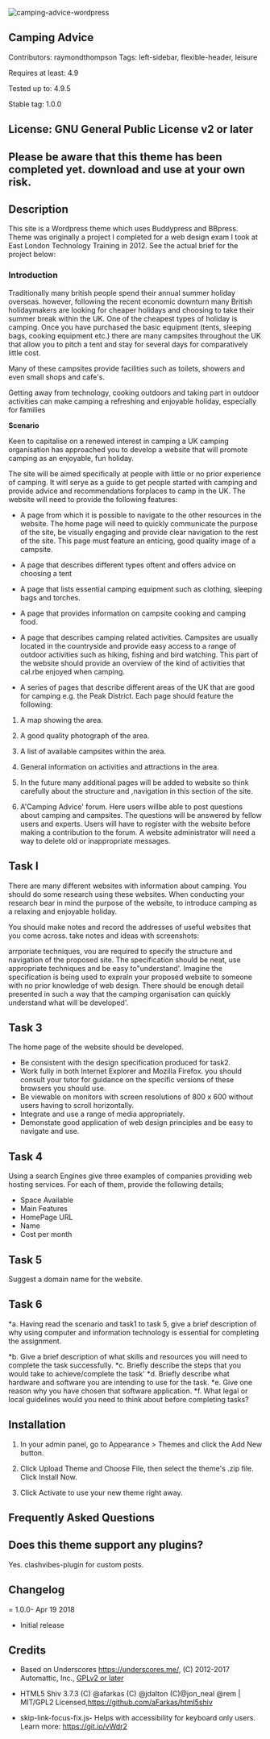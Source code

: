 ![camping-advice-wordpress](/screenshot.jpg)

## Camping Advice 

Contributors: raymondthompson
Tags: left-sidebar, flexible-header, leisure

Requires at least: 4.9

Tested up to: 4.9.5

Stable tag: 1.0.0

## License: GNU General Public License v2 or later

## Please be aware that this theme has been completed yet. download and use at your own risk.

## Description 

This site is a Wordpress theme which uses Buddypress and BBpress. Theme was originally a project I completed for a web design exam I took at East London Technology Training in 2012. See the actual brief for the project below:

### Introduction

Traditionally many british people spend their annual summer holiday overseas. however, following the recent economic downturn many British holidaymakers are looking for cheaper holidays and choosing to take their summer break within the UK. 
One of the cheapest types of holiday is camping. Once you have purchased the basic equipment (tents, sleeping bags, cooking equipment etc.) there are many campsites throughout the UK that allow you to pitch a tent and stay for several days for comparatively little cost. 

Many of these campsites provide facilities such as toilets, showers and even small shops and cafe's.

Getting away from technology, cooking outdoors and taking part in outdoor activities can make camping a refreshing and enjoyable holiday, especially for families 

**Scenario**

Keen to capitalise on a renewed interest in camping a UK camping organisation has approached you to develop a website that will promote camping as an enjoyable, fun holiday. 

The site will be aimed specifically at people with little or no prior experience of camping. It witl serye as a guide to get people started with camping and provide advice and recommendations forplaces to camp in the UK. The website will need to provide the following features:

* A page from which it is possible to navigate to the other resources in the website. The home page will need to quickly communicate the purpose of the site, be visually engaging and provide clear navigation to the rest of the site. This page must feature an enticing, good quality image of a campsite.

* A page that describes different types oftent and offers advice on choosing a tent

* A page that lists essential camping equipment such as clothing, sleeping bags and torches.

* A page that provides information on campsite cooking and camping food.

* A page that describes camping related activities. Campsites are usually located in the countryside and provide easy access to a range of outdoor activities such as hiking, fishing and bird watching. This part of the website should provide an overview of the kind of activities that cal.rbe enjoyed when camping.

* A series of pages that describe different areas of the UK that are good for camping e.g. the Peak District. Each page should feature the following:

1. A map showing the area.

2. A good quality photograph of the area.

3. A list of available campsites within the area.

4. General information on activities and attractions in the area.

5. In the future many additional pages will be added to website so think carefully about the structure and ,navigation in this section of the site.

6. A'Camping Advice' forum. Here users willbe able to post questions about camping and campsites. The questions will be answered by fellow users and experts. Users will have to register with the website before making a contribution to the forum. A website administrator will need a way to delete old or inappropriate messages.


## Task I
There are many different websites with information about camping. You should do some research using these websites. When conducting your research bear in mind the purpose of the website, to introduce camping as a relaxing and enjoyable holiday. 

You should make notes and record the addresses of useful websites that you come across. take notes and ideas with screenshots:

arrporiate techniques, vou are required to specify the structure and navigation of the proposed site. The specification should be neat, use appropriate techniques and be easy to"understand'. Imagine the specification is being used to expraln your proposed website to someone with no prior knowledge of web design. There should be enough detail presented in such a way that the camping organisation can quickly understand what will be developed'.

## Task 3

The home page of the website should be developed.

* Be consistent with the design specification produced for task2.
* Work fully in both Internet Explorer and Mozilla Firefox. you should consult your tutor for guidance on the specific versions of these browsers you should use.
* Be viewable on monitors with screen resolutions of 800 x 600 without users having to scroll horizontally.
* Integrate and use a range of media appropriately.
* Demonstate good application of web design principles and be easy to navigate and use.

## Task 4
Using a search Engines give three examples of companies providing web hosting services. For each of them, provide the following details;

* Space Available
* Main Features
* HomePage URL
* Name 
* Cost per month

## Task 5

Suggest a domain name for the website.

## Task 6
*a. Having read the scenario and task1 to task 5, give a brief description of why using computer and
information technology is essential for completing the assignment.

*b. Give a brief description of what skills and resources you will need to complete the task successfully.
*c. Briefly describe the steps that you would take to achieve/complete the task'
*d. Briefly describe what hardware and software you are intending to use for the task.
*e. Give one reason why you have chosen that software application.
*f. What legal or local guidelines would you need to think about before completing tasks?


## Installation 

1. In your admin panel, go to Appearance > Themes and click the Add New button.

2. Click Upload Theme and Choose File, then select the theme's .zip file. Click Install Now.

3. Click Activate to use your new theme right away.

## Frequently Asked Questions 

## Does this theme support any plugins? 

Yes. clashvibes-plugin for custom posts.


## Changelog 

= 1.0.0- Apr 19 2018 
* Initial release

## Credits 

* Based on Underscores https://underscores.me/, (C) 2012-2017 Automattic, Inc., [GPLv2 or later](https://www.gnu.org/licenses/gpl-2.0.html)

* HTML5 Shiv 3.7.3 (C) @afarkas (C) @jdalton (C)@jon_neal @rem | MIT/GPL2 Licensed,https://github.com/aFarkas/html5shiv
 
* skip-link-focus-fix.js- Helps with accessibility for keyboard only users. Learn more: https://git.io/vWdr2


